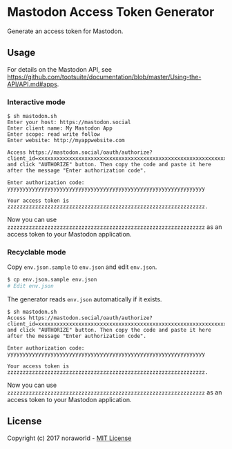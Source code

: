# Mastodon Access Token Generator
Generate an access token for Mastodon.

## Usage
For details on the Mastodon API, see https://github.com/tootsuite/documentation/blob/master/Using-the-API/API.md#apps.

### Interactive mode

```
$ sh mastodon.sh
Enter your host: https://mastodon.social
Enter client name: My Mastodon App
Enter scope: read write follow
Enter website: http://myappwebsite.com

Access https://mastodon.social/oauth/authorize?client_id=xxxxxxxxxxxxxxxxxxxxxxxxxxxxxxxxxxxxxxxxxxxxxxxxxxxxxxxxxxxxxxxx&response_type=code&redirect_uri=urn:ietf:wg:oauth:2.0:oob&scope=read%20write%20follow and click "AUTHORIZE" button. Then copy the code and paste it here after the message "Enter authorization code".

Enter authorization code: yyyyyyyyyyyyyyyyyyyyyyyyyyyyyyyyyyyyyyyyyyyyyyyyyyyyyyyyyyyyyyyy

Your access token is zzzzzzzzzzzzzzzzzzzzzzzzzzzzzzzzzzzzzzzzzzzzzzzzzzzzzzzzzzzzzzzz.
```

Now you can use `zzzzzzzzzzzzzzzzzzzzzzzzzzzzzzzzzzzzzzzzzzzzzzzzzzzzzzzzzzzzzzzz` as an access token to your Mastodon application.

### Recyclable mode
Copy `env.json.sample` to `env.json` and edit `env.json`.

```sh
$ cp env.json.sample env.json
# Edit env.json
```

The generator reads `env.json` automatically if it exists.

```
$ sh mastodon.sh
Access https://mastodon.social/oauth/authorize?client_id=xxxxxxxxxxxxxxxxxxxxxxxxxxxxxxxxxxxxxxxxxxxxxxxxxxxxxxxxxxxxxxxx&response_type=code&redirect_uri=urn:ietf:wg:oauth:2.0:oob&scope=read%20write%20follow and click "AUTHORIZE" button. Then copy the code and paste it here after the message "Enter authorization code".

Enter authorization code: yyyyyyyyyyyyyyyyyyyyyyyyyyyyyyyyyyyyyyyyyyyyyyyyyyyyyyyyyyyyyyyy

Your access token is zzzzzzzzzzzzzzzzzzzzzzzzzzzzzzzzzzzzzzzzzzzzzzzzzzzzzzzzzzzzzzzz.
```

Now you can use `zzzzzzzzzzzzzzzzzzzzzzzzzzzzzzzzzzzzzzzzzzzzzzzzzzzzzzzzzzzzzzzz` as an access token to your Mastodon application.

## License
Copyright (c) 2017 noraworld - [MIT License](https://github.com/noraworld/mastodon-access-token-generator/blob/master/LICENSE)
